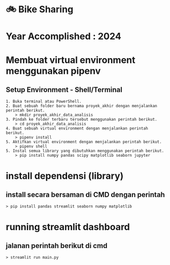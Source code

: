 # 🚲 Bike Sharing
# Year Accomplished : 2024










# Membuat virtual environment menggunakan pipenv
## Setup Environment - Shell/Terminal
	
	1. Buka terminal atau PowerShell.
	2. Buat sebuah folder baru bernama proyek_akhir dengan menjalankan perintah berikut.
		> mkdir proyek_akhir_data_analisis
	3. Pindah ke folder terbaru tersebut menggunakan perintah berikut.
		> cd proyek_akhir_data_analisis
	4. Buat sebuah virtual environment dengan menjalankan perintah berikut.
		> pipenv install
	5. Aktifkan virtual environment dengan menjalankan perintah berikut.
		> pipenv shell
	5. Instal semua library yang dibutuhkan menggunakan perintah berikut.
		> pip install numpy pandas scipy matplotlib seaborn jupyter


# install dependensi (library)
## install secara bersaman di CMD dengan perintah
	> pip install pandas streamlit seaborn numpy matplotlib

# running streamlit dashboard
## jalanan perintah berikut di cmd
	> streamlit run main.py
